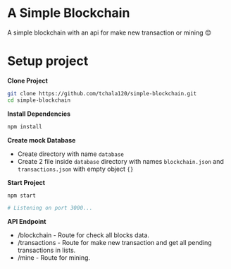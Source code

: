 # A Simple Blockchain

A simple blockchain with an api for make new transaction or mining 😊

# Setup project

**Clone Project**

```bash
git clone https://github.com/tchala120/simple-blockchain.git
cd simple-blockchain
```

**Install Dependencies**

```bash
npm install
```

**Create mock Database**

- Create directory with name `database`
- Create 2 file inside `database` directory with names `blockchain.json` and `transactions.json` with empty object `{}`

**Start Project**

```bash
npm start

# Listening on port 3000...
```

**API Endpoint**

- /blockchain - Route for check all blocks data.
- /transactions - Route for make new transaction and get all pending transactions in lists.
- /mine - Route for mining.
